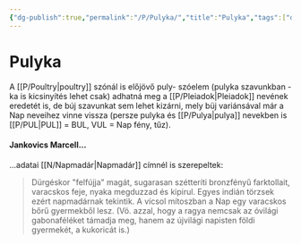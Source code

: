 ```yaml
---
{"dg-publish":true,"permalink":"/P/Pulyka/","title":"Pulyka","tags":["dg_uploaded"],"created":"2023-10-25T02:46","updated":"2023-10-25T02:46"}
---
```



# Pulyka

A [[P/Poultry\|poultry]] szónál is előjövő puly- szóelem (pulyka szavunkban -ka is kicsinyítés lehet csak) adhatná meg a [[P/Pleiadok\|Pleiadok]] nevének eredetét is, de búj szavunkat sem lehet kizárni, mely büj variánsával már a Nap neveihez vinne vissza (persze pulyka és [[P/Pulya\|pulya]] nevekben is [[P/PUL\|PUL]] = BUL, VUL = Nap fény, tűz).  

#### Jankovics Marcell...

...adatai [[N/Napmadár\|Napmadár]] címnél is szerepeltek:  
> Dürgéskor "felfújja" magát, sugarasan szétteríti bronzfényű farktollait, varacskos feje, nyaka megduzzad és kipirul. Egyes indián törzsek ezért napmadárnak tekintik. A vícsol mítoszban a Nap egy varacskos bőrű gyermekből lesz. (Vö. azzal, hogy a ragya nemcsak az óvilági gabonaféléket támadja meg, hanem az újvilági napisten földi gyermekét, a kukoricát is.)  